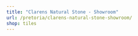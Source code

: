 ```yaml
---
title: "Clarens Natural Stone - Showroom"
url: /pretoria/clarens-natural-stone-showroom/
shop: tiles
---
```

